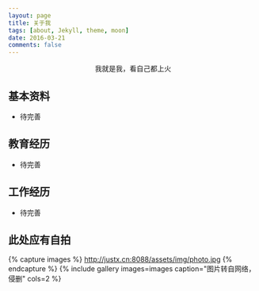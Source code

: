 ```yaml
---
layout: page
title: 关于我
tags: [about, Jekyll, theme, moon]
date: 2016-03-21
comments: false
---
```

    
<center>我就是我，看自己都上火</center>

## 基本资料
* 待完善


## 教育经历
* 待完善

## 工作经历
* 待完善

## 此处应有自拍
{% capture images %}
    http://justx.cn:8088/assets/img/photo.jpg
{% endcapture %}
{% include gallery images=images caption="图片转自网络，侵删" cols=2 %}
